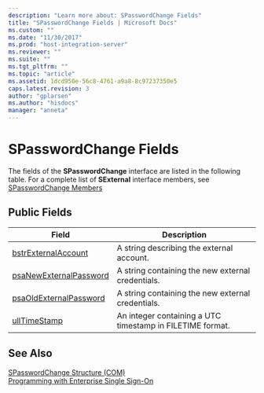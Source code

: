 ```yaml
---
description: "Learn more about: SPasswordChange Fields"
title: "SPasswordChange Fields | Microsoft Docs"
ms.custom: ""
ms.date: "11/30/2017"
ms.prod: "host-integration-server"
ms.reviewer: ""
ms.suite: ""
ms.tgt_pltfrm: ""
ms.topic: "article"
ms.assetid: 1dcd950e-56c8-4761-a9a8-8c97237350e5
caps.latest.revision: 3
author: "gplarsen"
ms.author: "hisdocs"
manager: "anneta"
---
```

# SPasswordChange Fields
The fields of the **SPasswordChange** interface are listed in the following table. For a complete list of **SExternal** interface members, see [SPasswordChange Members](../esso/spasswordchange-members.md)  
  
## Public Fields  
  
|Field|Description|  
|-----------|-----------------|  
|[bstrExternalAccount](../esso/spasswordchange-bstrexternalaccount-field.md)|A string describing the external account.|  
|[psaNewExternalPassword](../esso/spasswordchange-psanewexternalpassword-field.md)|A string containing the new external credentials.|  
|[psaOldExternalPassword](../esso/spasswordchange-psaoldexternalpassword-field.md)|A string containing the new external credentials.|  
|[ullTimeStamp](../esso/spasswordchange-ulltimestamp-field.md)|An integer containing a UTC timestamp in FILETIME format.|  
  
## See Also  
 [SPasswordChange Structure (COM)](../esso/spasswordchange-structure-com.md)   
 [Programming with Enterprise Single Sign-On](../esso/programming-with-enterprise-single-sign-on.md)
